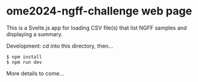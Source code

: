# ome2024-ngff-challenge web page

This is a Svelte.js app for loading CSV file(s) that list NGFF samples and
displaying a summary.

Development: cd into this directory, then...

```
$ npm install
$ npm run dev
```

More details to come...
